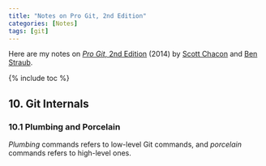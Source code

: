 ```yaml
---
title: "Notes on Pro Git, 2nd Edition"
categories: [Notes]
tags: [git]
---
```


Here are my notes on [*Pro Git*, 2nd Edition](https://git-scm.com/book/en/v2) (2014) by [Scott Chacon](https://twitter.com/chacon) and [Ben Straub](https://twitter.com/benstraub).

{% include toc %}

## 10. Git Internals

### 10.1 Plumbing and Porcelain

*Plumbing* commands refers to low-level Git commands, and *porcelain* commands refers to high-level ones.
